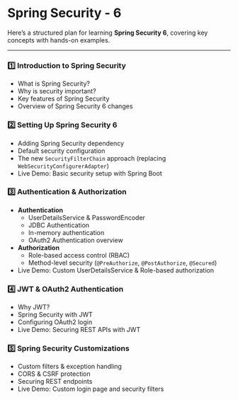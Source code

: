# Spring Security - 6
Here’s a structured plan for learning **Spring Security 6**, covering key concepts with hands-on examples.

---
### **1️⃣ Introduction to Spring Security** 
- What is Spring Security?  
- Why is security important?  
- Key features of Spring Security  
- Overview of Spring Security 6 changes  

### **2️⃣ Setting Up Spring Security 6**  
- Adding Spring Security dependency  
- Default security configuration  
- The new `SecurityFilterChain` approach (replacing `WebSecurityConfigurerAdapter`)  
- Live Demo: Basic security setup with Spring Boot  

### **3️⃣ Authentication & Authorization**
- **Authentication**  
  - UserDetailsService & PasswordEncoder  
  - JDBC Authentication  
  - In-memory authentication  
  - OAuth2 Authentication overview  
- **Authorization**  
  - Role-based access control (RBAC)  
  - Method-level security (`@PreAuthorize`, `@PostAuthorize`, `@Secured`)  
- Live Demo: Custom UserDetailsService & Role-based authorization  

### **4️⃣ JWT & OAuth2 Authentication** 
- Why JWT?  
- Spring Security with JWT  
- Configuring OAuth2 login  
- Live Demo: Securing REST APIs with JWT  

### **5️⃣ Spring Security Customizations** 
- Custom filters & exception handling  
- CORS & CSRF protection  
- Securing REST endpoints  
- Live Demo: Custom login page and security filters  
